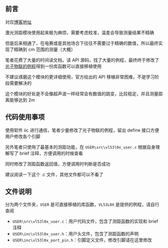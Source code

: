 ## 前言

对应[博客地址](https://blog.w509.xyz/notes/STM32/VL53L0x%E6%BF%80%E5%85%89%E6%B5%8B%E8%B7%9D.html)

激光测距模块使用起来极为麻烦，需要考虑校准，温差会导致测量结果不精确

但是后来相通了，在电赛或是其他场合下往往不需要过于精确的数值，所以最终实现了精确到 cm 范围的测量（大概）

笔者花费了大量的时间读文档，读 API 源码，找了大量的例程，最终终于修改了[光子物联的例程](https://www.bilibili.com/video/BV1tB4y1Z7yo)得到一份库函数可以直接移植使用

不建议琢磨这个模块的更详细使用，官方给出的 API 移植非常困难，不是学习阶段需要解决的

这个模块的好处是不会像超声波一样经常会有数值的跳变，比较稳定，并且测量距离能够达到 2m

## 代码使用事项

使用软件 iic 进行通信，笔者少量修改了光子物联的例程，留出 define 接口方便用户修改各个引脚

另外笔者只使用了最基本的测距功能，在 `USER\src\vl53l0x_user.c` 根据自身理解写了 brief 注释，方便调用的时候查看

同时修改了测距函数返回值，方便调用时判断是否成功

建议阅读一下这个 .c 文件，其他文件都可以不看了

## 文件说明

分为两个文件夹，`USER` 是可直接移植的库函数，`VL53L0X` 是提供的例程，请自行查阅

- `USER\src\vl53l0x_user.c`：用户代码文件，包含了测距函数的实现和 brief 注释
- `USER\inc\vl53l0x_user.h`：用户头文件，包含了测距函数的声明
- `USER\inc\vl53l0x_port_pin.h`：引脚定义文件，修改引脚请在这里修改
